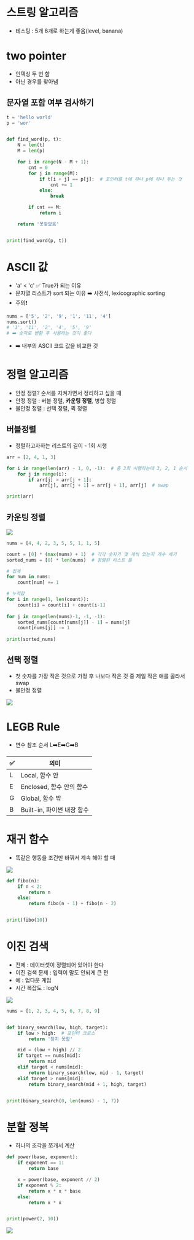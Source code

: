 # 스트링 알고리즘
- 테스팅 : 5개 6개로 하는게 좋음(level, banana)

# two pointer
- 인덱싱 두 번 함
- 아닌 경우를 찾아냄

## 문자열 포함 여부 검사하기
~~~python
t = 'hello world'
p = 'wor'


def find_word(p, t):
    N = len(t)
    M = len(p)

    for i in range(N - M + 1):
        cnt = 0
        for j in range(M):
            if t[i + j] == p[j]:  # 포인터를 t에 하나 p에 하나 두는 것
                cnt += 1
            else:
                break

        if cnt == M:
            return i

    return '못찾았음'


print(find_word(p, t))
~~~

# ASCII 값
- 'a' < 'c' ✅ True가 되는 이유
- 문자열 리스트가 sort 되는 이유 ➡️ 사전식, lexicographic sorting
- 주의❗
~~~python
nums = ['5', '2', '9', '1', '11', '4']
nums.sort()
# '1', '11', '2', '4', '5', '9'
# ➡️ 숫자로 변환 후 사용하는 것이 좋다
~~~
- ➡️ 내부의 ASCII 코드 값을 비교한 것

# 정렬 알고리즘
- 안정 정렬? 순서를 지켜가면서 정리하고 싶을 때
- 안정 정렬 : 버블 정렬, **카운팅 정렬**, 병합 정렬
- 불안정 정렬 : 선택 정렬, 퀵 정렬

## 버블정렬
- 정렬하고자하는 리스트의 길이 - 1회 시행
~~~python
arr = [2, 4, 1, 3]

for i in range(len(arr) - 1, 0, -1):  # 총 3회 시행하는데 3, 2, 1 순서
    for j in range(i):
        if arr[j] > arr[j + 1]:
            arr[j], arr[j + 1] = arr[j + 1], arr[j]  # swap

print(arr)
~~~

## 카운팅 정렬

<img src="img/1.jpeg" />

~~~python
nums = [4, 4, 2, 3, 5, 5, 1, 1, 5]

count = [0] * (max(nums) + 1)  # 각각 숫자가 몇 개씩 있는지 개수 세기
sorted_nums = [0] * len(nums)  # 정렬된 리스트 틀

# 집계
for num in nums:
    count[num] += 1

# 누적합
for i in range(1, len(count)):
    count[i] = count[i] + count[i-1]
    
for j in range(len(nums)-1, -1, -1):
    sorted_nums[count[nums[j]] - 1] = nums[j]
    count[nums[j]] -= 1
    
print(sorted_nums)
~~~


## 선택 정렬
- 첫 숫자를 가장 작은 것으로 가정 후 나보다 작은 것 중 제일 작은 애를 골라서 swap
- 불안정 정렬

<img src="img/2.jpeg" />

# LEGB Rule
- 변수 참조 순서 L➡️E➡️G➡️B

|✅|의미|
|---|---|
|L|Local, 함수 안|
|E|Enclosed, 함수 안의 함수|
|G|Global, 함수 밖|
|B|Built-in, 파이썬 내장 함수|

# 재귀 함수
- 똑같은 행동을 조건만 바꿔서 계속 해야 할 때

<img src="img/3.jpeg" />

~~~python
def fibo(n):
    if n < 2:
        return n
    else:
        return fibo(n - 1) + fibo(n - 2)


print(fibo(10))
~~~

# 이진 검색
- 전제 : 데이터셋이 정렬되어 있어야 한다
- 이진 검색 문제 : 입력이 말도 안되게 큰 편
- 예 : 업다운 게임
- 시간 복잡도 : logN

<img src="img/4.jpeg" />

~~~python
nums = [1, 2, 3, 4, 5, 6, 7, 8, 9]


def binary_search(low, high, target):
    if low > high:  # 포인터 크로스
        return '찾지 못함'

    mid = (low + high) // 2
    if target == nums[mid]:
        return mid
    elif target < nums[mid]:
        return binary_search(low, mid - 1, target)
    elif target > nums[mid]:
        return binary_search(mid + 1, high, target)


print(binary_search(0, len(nums) - 1, 7))
~~~

# 분할 정복
- 하나의 조각을 쪼개서 계산
~~~python
def power(base, exponent):
    if exponent == 1:
        return base

    x = power(base, exponent // 2)
    if exponent % 2:
        return x * x * base
    else:
        return x * x


print(power(2, 10))
~~~

<img src="img/5.jpeg" />